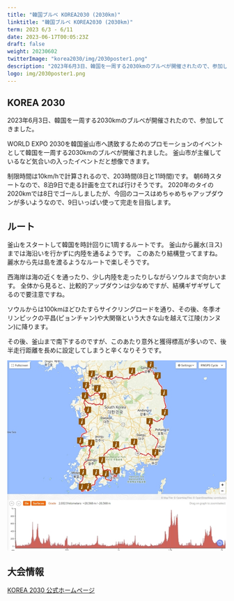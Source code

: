 ```yaml
---
title: "韓国ブルベ KOREA2030 (2030km)"
linktitle: "韓国ブルベ KOREA2030 (2030km)"
term: 2023 6/3 - 6/11
date: 2023-06-17T00:05:23Z
draft: false
weight: 20230602
twitterImage: "korea2030/img/2030poster1.png"
description: "2023年6月3日、韓国を一周する2030kmのブルベが開催されたので、参加してきました。"
logo: img/2030poster1.png
---
```

## KOREA 2030

2023年6月3日、韓国を一周する2030kmのブルベが開催されたので、参加してきました。

WORLD EXPO 2030を韓国釜山市へ誘致するためのプロモーションのイベントとして韓国を一周する2030kmのブルベが開催されました。
釜山市が主催しているなど気合いの入ったイベントだと想像できます。

制限時間は10km/hで計算されるので、203時間(8日と11時間)です。
朝6時スタートなので、8泊9日で走る計画を立てれば行けそうです。
2020年のタイの2020kmでは8日でゴールしましたが、今回のコースはめちゃめちゃアップダウンが多いようなので、9日いっぱい使って完走を目指します。

## ルート

釜山をスタートして韓国を時計回りに1周するルートです。
釜山から麗水(ヨス)までは海沿いを行かずに内陸を通るようです。
このあたり結構登ってますね。
麗水から先は島を渡るようなルートで楽しそうです。

西海岸は海の近くを通ったり、少し内陸を走ったりしながらソウルまで向かいます。
全体から見ると、比較的アップダウンは少なめですが、結構ギザギザしてるので要注意ですね。

ソウルからは100kmほどひたすらサイクリングロードを通り、その後、冬季オリンピックの平昌(ピョンチャン)や大関嶺という大きな山を越えて江陵(カンヌン)に降ります。

その後、釜山まで南下するのですが、このあたり意外と獲得標高が多いので、後半走行距離を長めに設定してしまうと辛くなりそうです。

![](./img/rwgps.jpg)

## 大会情報

[KOREA 2030 公式ホームページ](http://www.korearandonneurs.kr:8080/jsp/info_BV/info-k2030)
